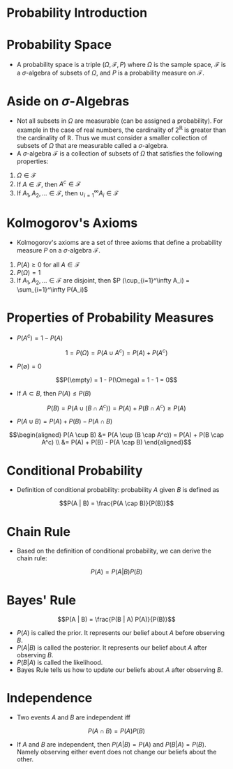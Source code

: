 Probability Introduction
======================================

# Probability Space 
* A probability space is a triple $(\Omega, \mathcal{F}, P)$ where $\Omega$ is the sample space, $\mathcal{F}$ is a $\sigma$-algebra of subsets of $\Omega$, and $P$ is a probability measure on $\mathcal{F}$.

# Aside on $\sigma$-Algebras
* Not all subsets in $\Omega$ are measurable (can be assigned a probability). For example in the case of real numbers, the cardinality of $2^\mathbb{R}$ is greater than the cardinality of $\mathbb{R}$. Thus we must consider a smaller collection of subsets of $\Omega$ that are measurable called a $\sigma$-algebra.
* A $\sigma$-algebra $\mathcal{F}$ is a collection of subsets of $\Omega$ that satisfies the following properties:
1. $\Omega \in \mathcal{F}$
2. If $A \in \mathcal{F}$, then $A^c \in \mathcal{F}$
3. If $A_1, A_2, ... \in \mathcal{F}$, then $\cup_{i=1}^\infty A_i \in \mathcal{F}$
 

# Kolmogorov's Axioms
* Kolmogorov's axioms are a set of three axioms that define a probability measure $P$ on a $\sigma$-algebra $\mathcal{F}$.
1. $P(A) \ge 0$ for all $A \in \mathcal{F}$
2. $P(\Omega) = 1$
3. If $A_1, A_2, ... \in \mathcal{F}$ are disjoint, then $P (\cup_{i=1}^\infty A_i) = \sum_{i=1}^\infty P(A_i)$

# Properties of Probability Measures
* $P(A^c) = 1 - P(A)$
``` math
1 = P(\Omega) = P(A \cup A^c) = P(A) + P(A^c)
```

* $P(\emptyset) = 0$
``` math
P(\empty) = 1 - P(\Omega) = 1 - 1 = 0
```

* If $A \subset B$, then $P(A) \le P(B)$
``` math
P(B) = P(A \cup (B \cap A^c)) = P(A) + P(B \cap A^c) \ge P(A)
```

* $P(A \cup B) = P(A) + P(B) - P(A \cap B)$
``` math
\begin{aligned}
P(A \cup B) &= P(A \cup (B \cap A^c)) = P(A) + P(B \cap A^c) \\ 
&= P(A) + P(B) - P(A \cap B)
\end{aligned}
```

# Conditional Probability
* Definition of conditional probability: probability $A$ given $B$ is defined as 
``` math
P(A | B) = \frac{P(A \cap B)}{P(B)}
```

# Chain Rule 
* Based on the definition of conditional probability, we can derive the chain rule:
``` math
P(A) = P(A | B) P(B)
```

# Bayes' Rule
``` math
P(A | B) = \frac{P(B | A) P(A)}{P(B)}
```
* $P(A)$ is called the prior. It represents our belief about $A$ before observing $B$.
* $P(A | B)$ is called the posterior. It represents our belief about $A$ after observing $B$.
* $P(B | A)$ is called the likelihood.
* Bayes Rule tells us how to update our beliefs about $A$ after observing $B$.

# Independence
* Two events $A$ and $B$ are independent iff
``` math
P(A \cap B) = P(A) P(B)
```
* If $A$ and $B$ are independent, then $P(A | B) = P(A)$ and $P(B | A) = P(B)$. Namely observing either event does not change our beliefs about the other.


